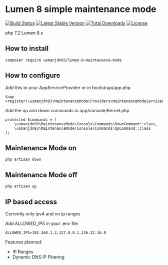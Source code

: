 # Lumen 8 simple maintenance mode

[![Build Status](https://travis-ci.com/usmanjdn93/lumen-7-maintenance-mode.svg?branch=master)](https://travis-ci.com/usmanjdn93/lumen-7-maintenance-mode)
[![Latest Stable Version](https://poser.pugx.org/usmanjdn93/lumen-7-maintenance-mode/v/stable)](https://packagist.org/packages/usmanjdn93/lumen-7-maintenance-mode)
[![Total Downloads](https://poser.pugx.org/usmanjdn93/lumen-7-maintenance-mode/downloads)](https://packagist.org/packages/usmanjdn93/lumen-7-maintenance-mode)
[![License](https://poser.pugx.org/usmanjdn93/lumen-7-maintenance-mode/license)](https://packagist.org/packages/usmanjdn93/lumen-7-maintenance-mode)

php 7.2 Lumen 8.x

## How to install

    composer require usmanjdn93/lumen-8-maintenance-mode

## How to configure
Add this to your AppServiceProvider or in bootstrap/app.php

    $app->register(\usmanjdn93\MaintenanceMode\Providers\MaintenanceModeServiceProvider::class);

Add the up and down commands in app/console/Kernel.php

    protected $commands = [
        \usmanjdn93\MaintenanceMode\Console\Commands\DownCommand::class,
        \usmanjdn93\MaintenanceMode\Console\Commands\UpCommand::class
    ];

## Maintenance Mode on

    php artisan down

## Maintenance Mode off

    php artisan up

## IP based access
Currently only ipv4 and no ip ranges

Add ALLOWED_IPS in your .env file

```
ALLOWED_IPS=192.168.1.2,127.0.0.1,136.22.16.0
```

Features planned:
- IP Ranges
- Dynamic DNS IP Filtering

